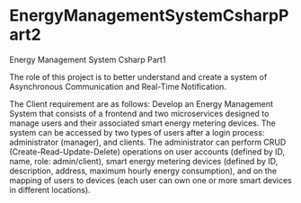 # EnergyManagementSystemCsharpPart2
Energy Management System Csharp Part1

The role of this project is to better understand and create a system of Asynchronous Communication and Real-Time Notification.

The Client requirement are as follows: Develop an Energy Management System that consists of a frontend and two microservices designed to manage users and their associated smart energy metering devices. The system can be accessed by two types of users after a login process: administrator (manager), and clients. The administrator can perform CRUD (Create-Read-Update-Delete) operations on user accounts (defined by ID, name, role: admin/client), smart energy metering devices (defined by ID, description, address, maximum hourly energy consumption), and on the mapping of users to devices (each user can own one or more smart devices in different locations).
